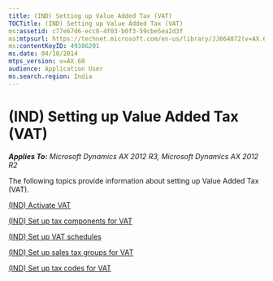```yaml
---
title: (IND) Setting up Value Added Tax (VAT)
TOCTitle: (IND) Setting up Value Added Tax (VAT)
ms:assetid: c77e67d6-ecc8-4f03-b0f3-59cbe5ea2d3f
ms:mtpsurl: https://technet.microsoft.com/en-us/library/JJ664872(v=AX.60)
ms:contentKeyID: 49386201
ms.date: 04/18/2014
mtps_version: v=AX.60
audience: Application User
ms.search.region: India
---
```


# (IND) Setting up Value Added Tax (VAT) 


_**Applies To:** Microsoft Dynamics AX 2012 R3, Microsoft Dynamics AX 2012 R2_

The following topics provide information about setting up Value Added Tax (VAT).

[(IND) Activate VAT](ind-activate-vat.md)

[(IND) Set up tax components for VAT](ind-set-up-tax-components-for-vat.md)

[(IND) Set up VAT schedules](ind-set-up-vat-schedules.md)

[(IND) Set up sales tax groups for VAT](ind-set-up-sales-tax-groups-for-vat.md)

[(IND) Set up tax codes for VAT](ind-set-up-tax-codes-for-vat.md)

  


